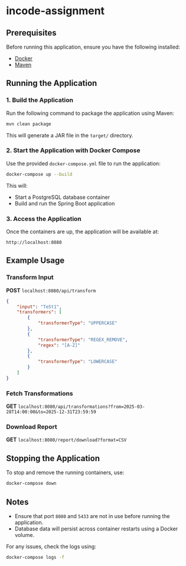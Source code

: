 # incode-assignment

## Prerequisites
Before running this application, ensure you have the following installed:
- [Docker](https://www.docker.com/get-started)
- [Maven](https://maven.apache.org/download.cgi)

## Running the Application

### 1. Build the Application
Run the following command to package the application using Maven:
```sh
mvn clean package
```
This will generate a JAR file in the `target/` directory.

### 2. Start the Application with Docker Compose
Use the provided `docker-compose.yml` file to run the application:
```sh
docker-compose up --build
```
This will:
- Start a PostgreSQL database container
- Build and run the Spring Boot application

### 3. Access the Application
Once the containers are up, the application will be available at:
```
http://localhost:8080
```

## Example Usage
### Transform Input
**POST** `localhost:8080/api/transform`
```json
{
    "input": "TeSt1",
    "transformers": [
        {
            "transformerType": "UPPERCASE"
        },
        {
            "transformerType": "REGEX_REMOVE",
            "regex": "[A-Z]"
        },
        {
            "transformerType": "LOWERCASE"
        }
    ]
}
```

### Fetch Transformations
**GET** `localhost:8080/api/transformations?from=2025-03-28T14:00:00&to=2025-12-31T23:59:59`

### Download Report
**GET** `localhost:8080/report/download?format=CSV`

## Stopping the Application
To stop and remove the running containers, use:
```sh
docker-compose down
```

## Notes
- Ensure that port `8080` and `5433` are not in use before running the application.
- Database data will persist across container restarts using a Docker volume.

For any issues, check the logs using:
```sh
docker-compose logs -f
```
